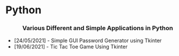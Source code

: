 # Python
<center><h3>Various Different and Simple Applications in Python</h3></center>

<ul>
<li>[24/05/2021] - Simple GUI Password Generator using Tkinter</li>
<li>[19/06/2021] - Tic Tac Toe Game Using Tkinter</li>
</ul>